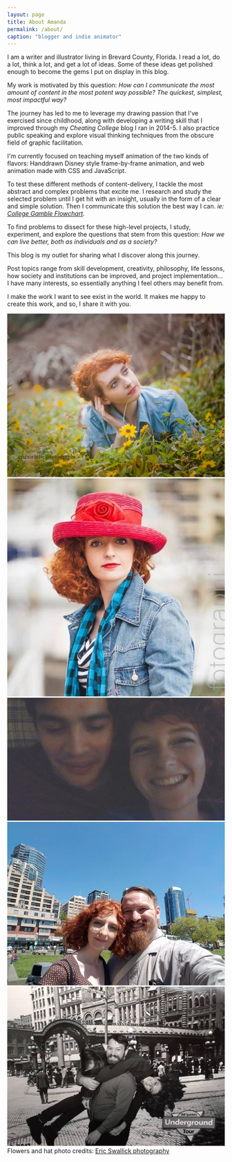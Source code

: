 ```yaml
---
layout: page
title: About Amanda
permalink: /about/
caption: "blogger and indie animator"
---
```

I am a writer and illustrator living in Brevard County, Florida.
I read a lot, do a lot, think a lot, and get a lot of ideas. Some of these ideas get polished enough to become the gems I put on display in this blog.

My work is motivated by this question: <em>How can I communicate the most amount of content in the most potent way possible? The quickest, simplest,  most impactful way?</em>

The journey has led to me to leverage my drawing passion that I've exercised since childhood, along with developing a writing skill that I improved through my <em>Cheating College</em> blog I ran in 2014-5. I also practice public speaking and explore visual thinking techniques from the obscure field of graphic facilitation.

I'm currently focused on teaching myself animation of the two kinds of flavors: Handdrawn Disney style frame-by-frame animation, and web animation made with CSS and JavaScript.

To test these different methods of content-delivery, I tackle the most abstract and complex problems that excite me. I research and study the selected problem until I get hit with an insight, usually in the form of a clear and simple solution. Then I communicate this solution the best way I can. <em>ie: <a href="../assets/img/cc/college-flowchart.png">College Gamble Flowchart</a>.</em>

To find problems to dissect for these high-level projects, I study, experiment, and explore the questions that stem from this question: <em>How we can live better, both as individuals and as a society?</em>

This blog is my outlet for sharing what I discover along this journey.

Post topics range from skill development, creativity, philosophy, life lessons, how society and institutions can be improved, and project implementation... I have many interests, so essentially anything I feel others may benefit from.

I make the work I want to see exist in the world.
It makes me happy to create this work, and so, I share it with you. 

<div class="slides-wrapper">
<img class="mySlides animate-fading" src="../assets/img/me/flowers.jpg">
<img class="mySlides animate-fading" src="../assets/img/me/hat.jpg">
<img class="mySlides animate-fading" src="../assets/img/me/laugh.jpg">
<img class="mySlides animate-fading" src="../assets/img/me/waterfront.jpg">
<img class="mySlides animate-fading" src="../assets/img/me/underground2.jpg">
<figcaption>Flowers and hat photo credits: <a href="https://www.facebook.com/ericswallick?fref=ts">Eric Swallick photography</a></figcaption>
</div>

<script src="../assets/js/slideshow.js"></script>